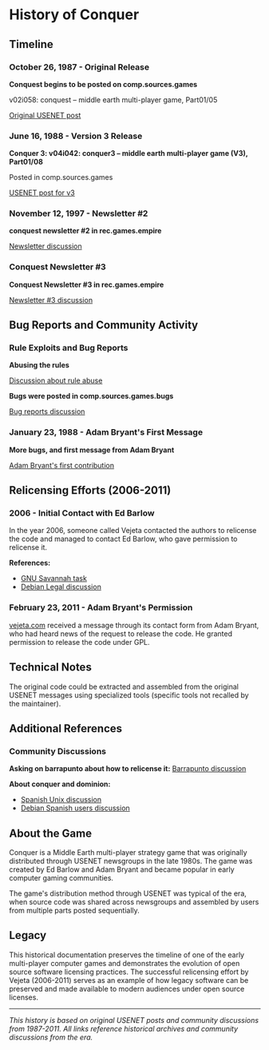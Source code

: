 # History of Conquer

## Timeline

### October 26, 1987 - Original Release
**Conquest begins to be posted on comp.sources.games**

v02i058: conquest – middle earth multi-player game, Part01/05

[Original USENET post](http://groups.google.es/group/comp.sources.games/browse_thread/thread/d7cf1d13d3ad2a18/324b78a5bf6ff2ea?lnk=st&q=conquest+barlow&rnum=517#324b78a5bf6ff2ea)

### June 16, 1988 - Version 3 Release
**Conquer 3: v04i042: conquer3 – middle earth multi-player game (V3), Part01/08**

Posted in comp.sources.games

[USENET post for v3](http://groups.google.es/group/comp.sources.games/browse_thread/thread/23bfc97badb334ba/f1316ffe73640157?lnk=st&q=conquest+barlow&rnum=496#f1316ffe73640157)

### November 12, 1997 - Newsletter #2
**conquest newsletter #2 in rec.games.empire**

[Newsletter discussion](http://groups.google.es/group/rec.games.empire/browse_thread/thread/fab56ce19c4b0f90/f9bc206de4016cbe#f9bc206de4016cbe)

### Conquest Newsletter #3
**Conquest Newsletter #3 in rec.games.empire**

[Newsletter #3 discussion](http://groups.google.es/group/rec.games.empire/browse_thread/thread/e62718c10cd8d3d2/957c0bb68ea157fe?lnk=st&q=conquest+barlow&rnum=4#957c0bb68ea157fe)

## Bug Reports and Community Activity

### Rule Exploits and Bug Reports
**Abusing the rules**

[Discussion about rule abuse](http://groups.google.es/group/comp.sources.games.bugs/browse_thread/thread/182e7402b6fdfaa1/17685beba70b796b?lnk=st&q=conquest+barlow&rnum=497#17685beba70)

**Bugs were posted in comp.sources.games.bugs**

[Bug reports discussion](http://groups.google.es/group/comp.sources.games.bugs/browse_thread/thread/65313fdd9a9d11b5/657e1757d3543427?lnk=st&q=conquest+barlow&rnum=498#657e1757d35)

### January 23, 1988 - Adam Bryant's First Message
**More bugs, and first message from Adam Bryant**

[Adam Bryant's first contribution](http://groups.google.es/group/rec.games.empire/browse_thread/thread/9d7fcbfe2da74628/ea45e9187af496de?lnk=st&q=conquest+barlow&rnum=500#ea45e9187af496de)

## Relicensing Efforts (2006-2011)

### 2006 - Initial Contact with Ed Barlow
In the year 2006, someone called Vejeta contacted the authors to relicense the code and managed to contact Ed Barlow, who gave permission to relicense it.

**References:**
- [GNU Savannah task](http://savannah.gnu.org/task/?5945)
- [Debian Legal discussion](http://lists.debian.org/debian-legal/2006/10/msg00063.html)

### February 23, 2011 - Adam Bryant's Permission
[vejeta.com](https://web.archive.org/web/20081015182607/http://vejeta.no-ip.org/conquerv4/) received a message through its contact form from Adam Bryant, who had heard news of the request to release the code. He granted permission to release the code under GPL.

## Technical Notes

The original code could be extracted and assembled from the original USENET messages using specialized tools (specific tools not recalled by the maintainer).

## Additional References

### Community Discussions

**Asking on barrapunto about how to relicense it:**
[Barrapunto discussion](https://web.archive.org/web/20180707202804/http://barrapunto.com/~vejeta/journal/22901)

**About conquer and dominion:**
- [Spanish Unix discussion](https://groups.google.com/group/es.comp.os.unix/browse_thread/thread/808b677b6af29aea/79a5a3abd161f7f1?q=conquer+vejeta+estrategia#79a5a3abd161f7f1)
- [Debian Spanish users discussion](https://groups.google.com/group/linux.debian.user.spanish/browse_thread/thread/21fc1bf9b912e340/4589e637807bd1ff?q=conquer+vejeta#4589e637807bd1ff)

## About the Game

Conquer is a Middle Earth multi-player strategy game that was originally distributed through USENET newsgroups in the late 1980s. The game was created by Ed Barlow and Adam Bryant and became popular in early computer gaming communities.

The game's distribution method through USENET was typical of the era, when source code was shared across newsgroups and assembled by users from multiple parts posted sequentially.

## Legacy

This historical documentation preserves the timeline of one of the early multi-player computer games and demonstrates the evolution of open source software licensing practices. The successful relicensing effort by Vejeta (2006-2011) serves as an example of how legacy software can be preserved and made available to modern audiences under open source licenses.

---

*This history is based on original USENET posts and community discussions from 1987-2011. All links reference historical archives and community discussions from the era.*